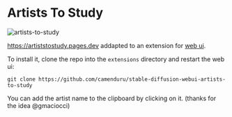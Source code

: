 # Artists To Study

![artists-to-study](https://user-images.githubusercontent.com/54370274/197829512-e7d30d44-2697-4ecd-b9a7-3665217918c7.jpg)

https://artiststostudy.pages.dev addapted to an extension for [web ui](https://github.com/AUTOMATIC1111/stable-diffusion-webui).

To install it, clone the repo into the `extensions` directory and restart the web ui:

`git clone https://github.com/camenduru/stable-diffusion-webui-artists-to-study`

You can add the artist name to the clipboard by clicking on it. (thanks for the idea @gmaciocci)
